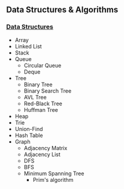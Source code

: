 ## Data Structures & Algorithms
### [Data Structures](data_structure.ipynb)
- Array
- Linked List
- Stack
- Queue
  - Circular Queue
  - Deque
- Tree
  - Binary Tree
  - Binary Search Tree
  - AVL Tree
  - Red-Black Tree
  - Huffman Tree
- Heap
- Trie
- Union-Find
- Hash Table
- Graph
  - Adjacency Matrix
  - Adjacency List
  - DFS
  - BFS
  - Minimum Spanning Tree
    - Prim's algorithm
